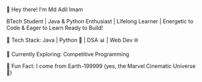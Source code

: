 
👋 Hey there! I'm Md Adil Imam

 BTech Student | Java & Python Enthusiast | Lifelong Learner | Energetic to Code  & Eager to Learn
    Ready to Build!

🔹 Tech Stack: Java 
| 
Python 🐍 
|
DSA 📊 
|
Web Dev 🌐

🔹 Currently Exploring:
Competitive Programming

🔹 Fun Fact:
I come from Earth-199999 
(yes, the Marvel Cinematic Universe 🌌)
